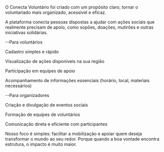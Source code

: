 O Conecta Voluntário foi criado com um propósito claro, tornar o voluntariado mais organizado, acessível e eficaz.

A plataforma conecta pessoas dispostas a ajudar com ações sociais que realmente precisam de apoio, como sopões, doações, mutirões e outras iniciativas solidárias.

--Para voluntários

   Cadastro simples e rápido

   Visualização de ações disponíveis na sua região

   Participação em equipes de apoio

   Acompanhamento de informações essenciais (horário, local, materiais necessários)

--Para organizadores

   Criação e divulgação de eventos sociais

   Formação de equipes de voluntários

   Comunicação direta e eficiente com participantes

Nosso foco é simples: facilitar a mobilização e apoiar quem deseja transformar o mundo ao seu redor.
Porque quando a boa vontade encontra estrutura, o impacto é muito maior.
